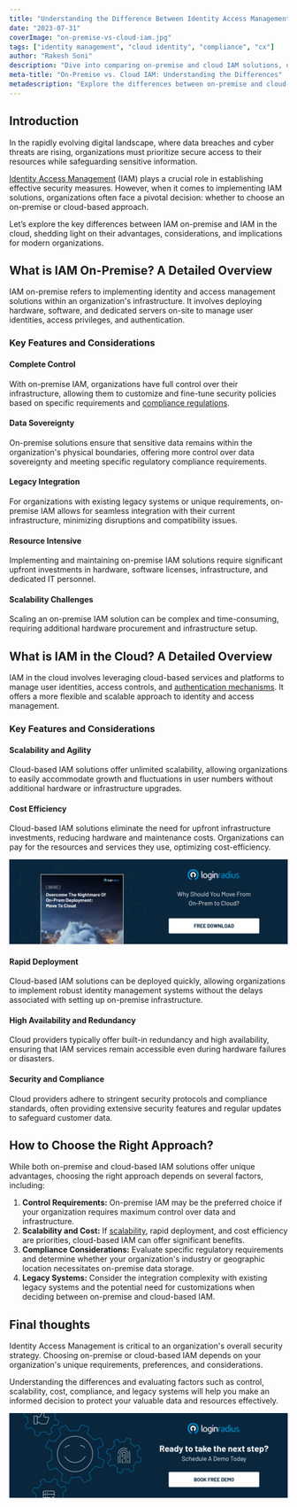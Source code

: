 ```yaml
---
title: "Understanding the Difference Between Identity Access Management On-Premise and Cloud"
date: "2023-07-31"
coverImage: "on-premise-vs-cloud-iam.jpg"
tags: ["identity management", "cloud identity", "compliance", "cx"]
author: "Rakesh Soni"
description: "Dive into comparing on-premise and cloud IAM solutions, understanding their unique features and factors to consider. Make the right choice to strengthen your organization's security and access management."
meta-title: "On-Premise vs. Cloud IAM: Understanding the Differences"
metadescription: "Explore the differences between on-premise and cloud-based IAM solutions. Discover the advantages and considerations to make an informed decision."
---
```

## Introduction

In the rapidly evolving digital landscape, where data breaches and cyber threats are rising, organizations must prioritize secure access to their resources while safeguarding sensitive information. 

[Identity Access Management](https://www.loginradius.com/blog/identity/what-is-iam/) (IAM) plays a crucial role in establishing effective security measures. However, when it comes to implementing IAM solutions, organizations often face a pivotal decision: whether to choose an on-premise or cloud-based approach. 

Let’s explore the key differences between IAM on-premise and IAM in the cloud, shedding light on their advantages, considerations, and implications for modern organizations.

## What is IAM On-Premise? A Detailed Overview 

IAM on-premise refers to implementing identity and access management solutions within an organization's infrastructure. It involves deploying hardware, software, and dedicated servers on-site to manage user identities, access privileges, and authentication.

### Key Features and Considerations

#### Complete Control

With on-premise IAM, organizations have full control over their infrastructure, allowing them to customize and fine-tune security policies based on specific requirements and [compliance regulations](https://www.loginradius.com/compliances/).

#### Data Sovereignty

On-premise solutions ensure that sensitive data remains within the organization's physical boundaries, offering more control over data sovereignty and meeting specific regulatory compliance requirements.

#### Legacy Integration

For organizations with existing legacy systems or unique requirements, on-premise IAM allows for seamless integration with their current infrastructure, minimizing disruptions and compatibility issues.

#### Resource Intensive

Implementing and maintaining on-premise IAM solutions require significant upfront investments in hardware, software licenses, infrastructure, and dedicated IT personnel.

#### Scalability Challenges

Scaling an on-premise IAM solution can be complex and time-consuming, requiring additional hardware procurement and infrastructure setup.

## What is IAM in the Cloud? A Detailed Overview 

IAM in the cloud involves leveraging cloud-based services and platforms to manage user identities, access controls, and [authentication mechanisms](https://www.loginradius.com/authentication/). It offers a more flexible and scalable approach to identity and access management.

### Key Features and Considerations

#### Scalability and Agility

Cloud-based IAM solutions offer unlimited scalability, allowing organizations to easily accommodate growth and fluctuations in user numbers without additional hardware or infrastructure upgrades.

#### Cost Efficiency

Cloud-based IAM solutions eliminate the need for upfront infrastructure investments, reducing hardware and maintenance costs. Organizations can pay for the resources and services they use, optimizing cost-efficiency.

[![WP-cloud](WP-cloud.png)](https://www.loginradius.com/resource/overcome-the-nightmare-of-on-prem-deployment-move-to-cloud/)

#### Rapid Deployment

Cloud-based IAM solutions can be deployed quickly, allowing organizations to implement robust identity management systems without the delays associated with setting up on-premise infrastructure.

#### High Availability and Redundancy

Cloud providers typically offer built-in redundancy and high availability, ensuring that IAM services remain accessible even during hardware failures or disasters.

#### Security and Compliance 

Cloud providers adhere to stringent security protocols and compliance standards, often providing extensive security features and regular updates to safeguard customer data.

## How to Choose the Right Approach?

While both on-premise and cloud-based IAM solutions offer unique advantages, choosing the right approach depends on several factors, including:

1. **Control Requirements:** On-premise IAM may be the preferred choice if your organization requires maximum control over data and infrastructure.
2. **Scalability and Cost:** If [scalability](https://www.loginradius.com/scalability/), rapid deployment, and cost efficiency are priorities, cloud-based IAM can offer significant benefits.
3. **Compliance Considerations:** Evaluate specific regulatory requirements and determine whether your organization's industry or geographic location necessitates on-premise data storage.
4. **Legacy Systems:** Consider the integration complexity with existing legacy systems and the potential need for customizations when deciding between on-premise and cloud-based IAM.

## Final thoughts 

Identity Access Management is critical to an organization's overall security strategy. Choosing on-premise or cloud-based IAM depends on your organization's unique requirements, preferences, and considerations. 

Understanding the differences and evaluating factors such as control, scalability, cost, compliance, and legacy systems will help you make an informed decision to protect your valuable data and resources effectively.

[![book-a-demo-loginradius](../../assets/book-a-demo-loginradius.png)](https://www.loginradius.com/book-a-demo/)